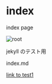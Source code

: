 # index

index page

![root](./imgs/root.png)


jekyll のテスト用

index.md

[link to test1](./test1.html)

